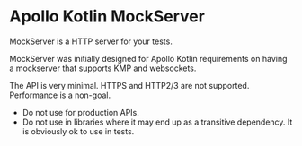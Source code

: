 # Apollo Kotlin MockServer

MockServer is a HTTP server for your tests. 

MockServer was initially designed for Apollo Kotlin requirements on having a mockserver that supports KMP and websockets.

The API is very minimal. HTTPS and HTTP2/3 are not supported. Performance is a non-goal.

* Do not use for production APIs.
* Do not use in libraries where it may end up as a transitive dependency. It is obviously ok to use in tests.  
